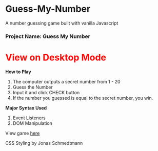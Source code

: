 # Guess-My-Number
A number guessing game built with vanilla Javascript

<h3><b>Project Name: Guess My Number</b></h3>
<h1 style="color:red;">View on Desktop Mode</h1>

<b style="font-weight:bold;">How to Play</b>
1)	The computer outputs a secret number from 1 - 20
2)	Guess the Number
3)	Input it and click CHECK button
4)	If the number you guessed is equal to the secret number, you win.

<b style="font-weight:bold;">Major Syntax Used</b>
1)	Event Listeners
2)	DOM Manipulation

View game <a href="https://danielflame.github.io/Guess-My-Number/">here</a>

CSS Styling by Jonas Schmedtmann

